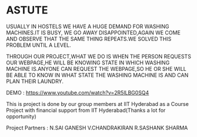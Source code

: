 # ASTUTE

USUALLY IN HOSTELS WE HAVE A HUGE DEMAND FOR WASHING MACHINES.IT IS BUSY, WE GO AWAY DISAPPOINTED,AGAIN WE COME AND OBSERVE THAT THE SAME THING REPEATS.WE SOLVED THIS PROBLEM UNTIL A LEVEL.

THROUGH OUR PROJECT,WHAT WE DO IS WHEN THE PERSON REQUESTS OUR WEBPAGE,HE WILL BE KNOWING STATE IN WHICH WASHING MACHINE IS.ANYONE CAN REQUEST THE WEBPAGE,SO HE OR SHE WILL BE ABLE TO KNOW IN WHAT STATE THE WASHING MACHINE IS AND CAN PLAN THEIR LAUNDRY.

DEMO : https://www.youtube.com/watch?v=2R5lLBG0SQ4

This is project is done by our group members at IIT Hyderabad as a Course Project with financial support from IIT Hyderabad(Thanks a lot
for opportunity)

Project Partners :
      N.SAI GANESH 
      V.CHANDRAKIRAN
      R.SASHANK SHARMA

